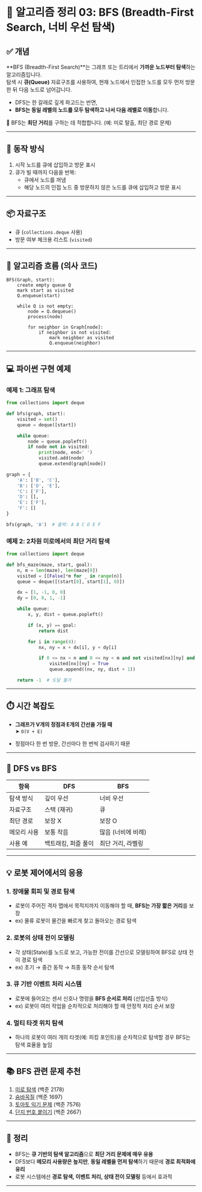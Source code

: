# 📌 알고리즘 정리 03: BFS (Breadth-First Search, 너비 우선 탐색)

## ✅ 개념

**BFS (Breadth-First Search)**는 그래프 또는 트리에서 **가까운 노드부터 탐색**하는 알고리즘입니다.  
탐색 시 **큐(Queue)** 자료구조를 사용하여, 현재 노드에서 인접한 노드를 모두 먼저 방문한 뒤 다음 노드로 넘어갑니다.

- DFS는 한 갈래로 깊게 파고드는 반면,
- **BFS는 동일 레벨의 노드를 모두 탐색하고 나서 다음 레벨로 이동**합니다.

📌 BFS는 **최단 거리**를 구하는 데 적합합니다. (예: 미로 탈출, 최단 경로 문제)

---

## 🔄 동작 방식

1. 시작 노드를 큐에 삽입하고 방문 표시
2. 큐가 빌 때까지 다음을 반복:
   - 큐에서 노드를 꺼냄
   - 해당 노드의 인접 노드 중 방문하지 않은 노드를 큐에 삽입하고 방문 표시

---

## 📦 자료구조

- 큐 (`collections.deque` 사용)
- 방문 여부 체크용 리스트 (`visited`)

---

## 🧠 알고리즘 흐름 (의사 코드)

```pseudo
BFS(Graph, start):
    create empty queue Q
    mark start as visited
    Q.enqueue(start)

    while Q is not empty:
        node = Q.dequeue()
        process(node)

        for neighbor in Graph[node]:
            if neighbor is not visited:
                mark neighbor as visited
                Q.enqueue(neighbor)
```

---

## 💻 파이썬 구현 예제

### 예제 1: 그래프 탐색

```python
from collections import deque

def bfs(graph, start):
    visited = set()
    queue = deque([start])

    while queue:
        node = queue.popleft()
        if node not in visited:
            print(node, end=' ')
            visited.add(node)
            queue.extend(graph[node])
```

```python
graph = {
    'A': ['B', 'C'],
    'B': ['D', 'E'],
    'C': ['F'],
    'D': [],
    'E': ['F'],
    'F': []
}

bfs(graph, 'A')  # 출력: A B C D E F
```

### 예제 2: 2차원 미로에서의 최단 거리 탐색

```python
from collections import deque

def bfs_maze(maze, start, goal):
    n, m = len(maze), len(maze[0])
    visited = [[False]*m for _ in range(n)]
    queue = deque([(start[0], start[1], 0)])

    dx = [1, -1, 0, 0]
    dy = [0, 0, 1, -1]

    while queue:
        x, y, dist = queue.popleft()

        if (x, y) == goal:
            return dist

        for i in range(4):
            nx, ny = x + dx[i], y + dy[i]

            if 0 <= nx < n and 0 <= ny < m and not visited[nx][ny] and maze[nx][ny] == 1:
                visited[nx][ny] = True
                queue.append((nx, ny, dist + 1))

    return -1  # 도달 불가
```

---

## ⏱️ 시간 복잡도

- **그래프가 V개의 정점과 E개의 간선을 가질 때**  
  ➤ `O(V + E)`

- 정점마다 한 번 방문, 간선마다 한 번씩 검사하기 때문

---

## 🔁 DFS vs BFS

| 항목 | DFS | BFS |
|------|-----|-----|
| 탐색 방식 | 깊이 우선 | 너비 우선 |
| 자료구조 | 스택 (재귀) | 큐 |
| 최단 경로 | 보장 X | 보장 O |
| 메모리 사용 | 보통 작음 | 많음 (너비에 비례) |
| 사용 예 | 백트래킹, 퍼즐 풀이 | 최단 거리, 라벨링 |

---

## 💡 로봇 제어에서의 응용

### 1. **장애물 회피 및 경로 탐색**
- 로봇이 주어진 격자 맵에서 목적지까지 이동해야 할 때, **BFS는 가장 짧은 거리**를 보장
- ex) 물류 로봇이 물건을 빠르게 찾고 돌아오는 경로 탐색

### 2. **로봇의 상태 전이 모델링**
- 각 상태(State)를 노드로 보고, 가능한 전이를 간선으로 모델링하여 BFS로 상태 전이 경로 탐색
- ex) 초기 → 중간 동작 → 최종 동작 순서 탐색

### 3. **큐 기반 이벤트 처리 시스템**
- 로봇에 들어오는 센서 신호나 명령을 **BFS 순서로 처리** (선입선출 방식)
- ex) 로봇이 여러 작업을 순차적으로 처리해야 할 때 안정적 처리 순서 보장

### 4. **멀티 타겟 위치 탐색**
- 하나의 로봇이 여러 개의 타겟(예: 피킹 포인트)을 순차적으로 탐색할 경우 BFS는 탐색 효율을 높임

---

## 📚 BFS 관련 문제 추천

1. [미로 탐색](https://www.acmicpc.net/problem/2178) (백준 2178)
2. [숨바꼭질](https://www.acmicpc.net/problem/1697) (백준 1697)
3. [토마토 익기 문제](https://www.acmicpc.net/problem/7576) (백준 7576)
4. [단지 번호 붙이기](https://www.acmicpc.net/problem/2667) (백준 2667)

---

## 🧾 정리

- BFS는 **큐 기반의 탐색 알고리즘**으로 **최단 거리 문제에 매우 유용**
- DFS보다 **메모리 사용량은 높지만**, **동일 레벨을 먼저 탐색**하기 때문에 **경로 최적화에 유리**
- 로봇 시스템에선 **경로 탐색, 이벤트 처리, 상태 전이 모델링** 등에서 효과적

---
